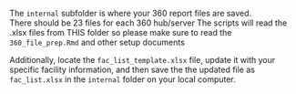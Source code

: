 The `internal` subfolder is where your <sensitive> 360 report files are saved.  
  There should be 23 files for each 360 hub/server
The scripts will read the .xlsx files from THIS folder so please make sure to read the `360_file_prep.Rmd` and other setup documents
  
 Additionally, locate the `fac_list_template.xlsx` file, update it with your specific facility information, and then save the the updated file as `fac_list.xlsx` in the `internal` folder on your local computer.
